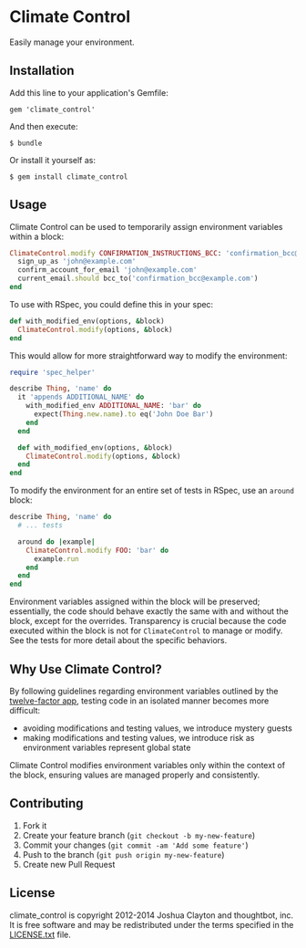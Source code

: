 # Climate Control

Easily manage your environment.

## Installation

Add this line to your application's Gemfile:

    gem 'climate_control'

And then execute:

    $ bundle

Or install it yourself as:

    $ gem install climate_control

## Usage

Climate Control can be used to temporarily assign environment variables
within a block:

```ruby
ClimateControl.modify CONFIRMATION_INSTRUCTIONS_BCC: 'confirmation_bcc@example.com' do
  sign_up_as 'john@example.com'
  confirm_account_for_email 'john@example.com'
  current_email.should bcc_to('confirmation_bcc@example.com')
end
```

To use with RSpec, you could define this in your spec:

```ruby
def with_modified_env(options, &block)
  ClimateControl.modify(options, &block)
end
```

This would allow for more straightforward way to modify the environment:

```ruby
require 'spec_helper'

describe Thing, 'name' do
  it 'appends ADDITIONAL_NAME' do
    with_modified_env ADDITIONAL_NAME: 'bar' do
      expect(Thing.new.name).to eq('John Doe Bar')
    end
  end

  def with_modified_env(options, &block)
    ClimateControl.modify(options, &block)
  end
end
```

To modify the environment for an entire set of tests in RSpec, use an `around`
block:

```ruby
describe Thing, 'name' do
  # ... tests

  around do |example|
    ClimateControl.modify FOO: 'bar' do
      example.run
    end
  end
end
```

Environment variables assigned within the block will be preserved;
essentially, the code should behave exactly the same with and without the
block, except for the overrides. Transparency is crucial because the code
executed within the block is not for `ClimateControl` to manage or modify. See
the tests for more detail about the specific behaviors.

## Why Use Climate Control?

By following guidelines regarding environment variables outlined by the
[twelve-factor app](http://12factor.net/config), testing code in an isolated
manner becomes more difficult:

* avoiding modifications and testing values, we introduce mystery guests
* making modifications and testing values, we introduce risk as environment
  variables represent global state

Climate Control modifies environment variables only within the context of the
block, ensuring values are managed properly and consistently.

## Contributing

1. Fork it
2. Create your feature branch (`git checkout -b my-new-feature`)
3. Commit your changes (`git commit -am 'Add some feature'`)
4. Push to the branch (`git push origin my-new-feature`)
5. Create new Pull Request

## License

climate_control is copyright 2012-2014 Joshua Clayton and thoughtbot, inc. It is free software and may be redistributed under the terms specified in the [LICENSE.txt](https://github.com/thoughtbot/climate_control/blob/master/LICENSE.txt) file.

